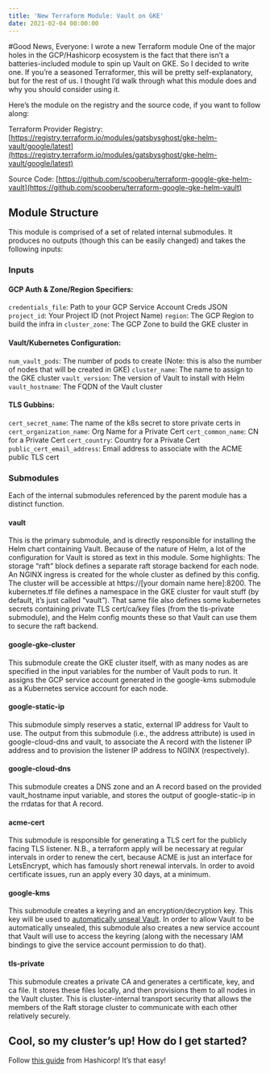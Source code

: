 ```yaml
---
title: 'New Terraform Module: Vault on GKE'
date: 2021-02-04 00:00:00
---
```


#Good News, Everyone: I wrote a new Terraform module
One of the major holes in the GCP/Hashicorp ecosystem is the fact that there isn’t a batteries-included module to spin up Vault on GKE. So I decided to write one. If you’re a seasoned Terraformer, this will be pretty self-explanatory, but for the rest of us. I thought I’d walk through what this module does and why you should consider using it.

Here’s the module on the registry and the source code, if you want to follow along:

Terraform Provider Registry: [https://registry.terraform.io/modules/gatsbysghost/gke-helm-vault/google/latest](https://registry.terraform.io/modules/gatsbysghost/gke-helm-vault/google/latest)

Source Code: [https://github.com/scooberu/terraform-google-gke-helm-vault](https://github.com/scooberu/terraform-google-gke-helm-vault)

## Module Structure
This module is comprised of a set of related internal submodules. It produces no outputs (though this can be easily changed) and takes the following inputs:

### Inputs
#### GCP Auth & Zone/Region Specifiers:
`credentials_file`: Path to your GCP Service Account Creds JSON
`project_id`: Your Project ID (not Project Name)
`region`: The GCP Region to build the infra in
`cluster_zone`: The GCP Zone to build the GKE cluster in

#### Vault/Kubernetes Configuration:
`num_vault_pods`: The number of pods to create (Note: this is also the number of nodes that will be created in GKE)
`cluster_name`: The name to assign to the GKE cluster
`vault_version`: The version of Vault to install with Helm
`vault_hostname`: The FQDN of the Vault cluster

#### TLS Gubbins:
`cert_secret_name`: The name of the k8s secret to store private certs in
`cert_organization_name`: Org Name for a Private Cert
`cert_common_name`: CN for a Private Cert
`cert_country`: Country for a Private Cert
`public_cert_email_address`: Email address to associate with the ACME public TLS cert

### Submodules
Each of the internal submodules referenced by the parent module has a distinct function.

#### vault
This is the primary submodule, and is directly responsible for installing the Helm chart containing Vault. Because of the nature of Helm, a lot of the configuration for Vault is stored as text in this module. Some highlights:
The storage “raft” block defines a separate raft storage backend for each node.
An NGINX ingress is created for the whole cluster as defined by this config. The cluster will be accessible at https://[your domain name here]:8200.
The kubernetes.tf file defines a namespace in the GKE cluster for vault stuff (by default, it’s just called “vault”). That same file also defines some kubernetes secrets containing private TLS cert/ca/key files (from the tls-private submodule), and the Helm config mounts these so that Vault can use them to secure the raft backend. 

#### google-gke-cluster
This submodule create the GKE cluster itself, with as many nodes as are specified in the input variables for the number of Vault pods to run. It assigns the GCP service account generated in the google-kms submodule as a Kubernetes service account for each node. 

#### google-static-ip
This submodule simply reserves a static, external IP address for Vault to use. The output from this submodule (i.e., the address attribute) is used in google-cloud-dns and vault, to associate the A record with the listener IP address and to provision the listener IP address to NGINX (respectively).

#### google-cloud-dns
This submodule creates a DNS zone and an A record based on the provided vault_hostname input variable, and stores the output of google-static-ip in the rrdatas for that A record.

#### acme-cert
This submodule is responsible for generating a TLS cert for the publicly facing TLS listener. N.B., a terraform apply will be necessary at regular intervals in order to renew the cert, because ACME is just an interface for LetsEncrypt, which has famously short renewal intervals. In order to avoid certificate issues, run an apply every 30 days, at a minimum.

#### google-kms
This submodule creates a keyring and an encryption/decryption key. This key will be used to [automatically unseal Vault](https://learn.hashicorp.com/tutorials/vault/autounseal-gcp-kms?in=vault%2Fauto-unseal). In order to allow Vault to be automatically unsealed, this submodule also creates a new service account that Vault will use to access the keyring (along with the necessary IAM bindings to give the service account permission to do that).

#### tls-private
This submodule creates a private CA and generates a certificate, key, and ca file. It stores these files locally, and then provisions them to all nodes in the Vault cluster. This is cluster-internal transport security that allows the members of the Raft storage cluster to communicate with each other relatively securely.

## Cool, so my cluster’s up! How do I get started?
Follow [this guide](https://www.vaultproject.io/docs/platform/k8s/helm/examples/ha-with-raft) from Hashicorp! It’s that easy!
